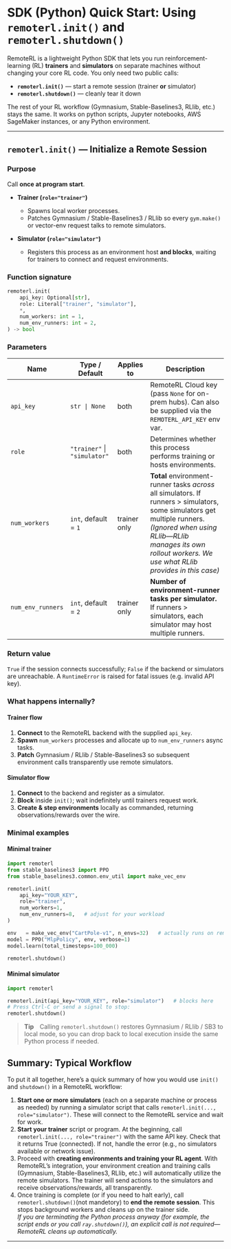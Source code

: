 # SDK (Python) Quick Start: Using `remoterl.init()` and `remoterl.shutdown()`

RemoteRL is a lightweight Python SDK that lets you run reinforcement-learning (RL) **trainers** and **simulators** on separate machines without changing your core RL code.
You only need two public calls:

* **`remoterl.init()`** — start a remote session (trainer **or** simulator)
* **`remoterl.shutdown()`** — cleanly tear it down

The rest of your RL workflow (Gymnasium, Stable-Baselines3, RLlib, etc.) stays the same. It works on python scripts, Jupyter notebooks, AWS SageMaker instances, or any Python environment.

---

## `remoterl.init()` — Initialize a Remote Session

### Purpose

Call **once at program start**.

* **Trainer (`role="trainer"`)**

  * Spawns local worker processes.
  * Patches Gymnasium / Stable-Baselines3 / RLlib so every `gym.make()` or vector-env request talks to remote simulators.

* **Simulator (`role="simulator"`)**

  * Registers this process as an environment host **and blocks**, waiting for trainers to connect and request environments.

### Function signature

```python
remoterl.init(
    api_key: Optional[str],
    role: Literal["trainer", "simulator"],
    *,
    num_workers: int = 1,
    num_env_runners: int = 2,
) -> bool
```

### Parameters

| Name              | Type / Default               | Applies to   | Description                                                                                                                        |
| ----------------- | ---------------------------- | ------------ | ---------------------------------------------------------------------------------------------------------------------------------- |
| `api_key`         | `str \| None`                | both         | RemoteRL Cloud key (pass `None` for on-prem hubs). Can also be supplied via the `REMOTERL_API_KEY` env var.                        |
| `role`            | `"trainer"` \| `"simulator"` | both         | Determines whether this process performs training or hosts environments.                                                           |
| `num_workers`     | `int`, default = `1`         | trainer only | **Total** environment-runner tasks *across* all simulators. If runners > simulators, some simulators get multiple runners.<br>*(Ignored when using RLlib—RLlib manages its own rollout workers. We use what RLlib provides in this case)*     |
| `num_env_runners` | `int`, default = `2`         | trainer only | **Number of environment-runner tasks per simulator.** If runners > simulators, each simulator may host multiple runners.           |


### Return value

`True` if the session connects successfully; `False` if the backend or simulators are unreachable.
A `RuntimeError` is raised for fatal issues (e.g. invalid API key).

### What happens internally?

#### Trainer flow

1. **Connect** to the RemoteRL backend with the supplied `api_key`.
2. **Spawn** `num_workers` processes and allocate up to `num_env_runners` async tasks.
3. **Patch** Gymnasium / RLlib / Stable-Baselines3 so subsequent environment calls transparently use remote simulators.

#### Simulator flow

1. **Connect** to the backend and register as a simulator.
2. **Block** inside `init()`; wait indefinitely until trainers request work.
3. **Create & step environments** locally as commanded, returning observations/rewards over the wire.

### Minimal examples

#### Minimal trainer

```python
import remoterl
from stable_baselines3 import PPO
from stable_baselines3.common.env_util import make_vec_env

remoterl.init(
    api_key="YOUR_KEY",
    role="trainer",
    num_workers=1,
    num_env_runners=8,   # adjust for your workload
)

env   = make_vec_env("CartPole-v1", n_envs=32)   # actually runs on remote simulators
model = PPO("MlpPolicy", env, verbose=1)
model.learn(total_timesteps=100_000)

remoterl.shutdown()
```

#### Minimal simulator

```python
import remoterl

remoterl.init(api_key="YOUR_KEY", role="simulator")   # blocks here
# Press Ctrl-C or send a signal to stop:
remoterl.shutdown()
```

> **Tip** Calling `remoterl.shutdown()` restores Gymnasium / RLlib / SB3 to local mode, so you can drop back to local execution inside the same Python process if needed.

## Summary: Typical Workflow

To put it all together, here’s a quick summary of how you would use `init()` and `shutdown()` in a RemoteRL workflow:

1. **Start one or more simulators** (each on a separate machine or process as needed) by running a simulator script that calls `remoterl.init(..., role="simulator")`. These will connect to the RemoteRL service and wait for work.
2. **Start your trainer** script or program. At the beginning, call `remoterl.init(..., role="trainer")` with the same API key. Check that it returns True (connected). If not, handle the error (e.g., no simulators available or network issue).
3. Proceed with **creating environments and training your RL agent**. With RemoteRL’s integration, your environment creation and training calls (Gymnasium, Stable-Baselines3, RLlib, etc.) will automatically utilize the remote simulators. The trainer will send actions to the simulators and receive observations/rewards, all transparently.
4. Once training is complete (or if you need to halt early), call `remoterl.shutdown()`(not mandetory) to **end the remote session**. This stops background workers and cleans up on the trainer side.  
   *If you are terminating the Python process anyway (for example, the script ends or you call `ray.shutdown()`), an explicit call is not required—RemoteRL cleans up automatically.*

---
